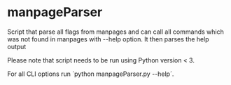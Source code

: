 # manpageParser
Script that parse all flags from manpages and can call all commands which was not found in manpages with --help option. It then parses the help output

Please note that script needs to be run using Python version < 3.

For all CLI options run ´python manpageParser.py --help´.

